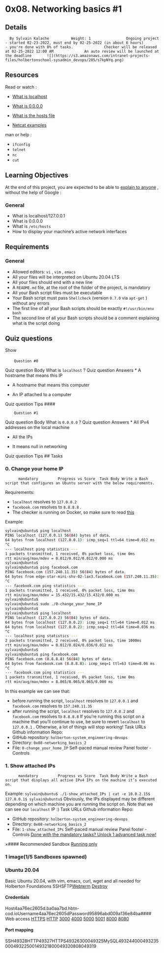 # 0x08. Networking basics #1
## Details
      By Sylvain Kalache          Weight: 1                Ongoing project - started 02-23-2022, must end by 02-25-2022 (in about 6 hours)          - you're done with 0% of tasks.              Checker will be released at 02-25-2022 12:00 AM              An auto review will be launched at the deadline       ![](https://s3.amazonaws.com/intranet-projects-files/holbertonschool-sysadmin_devops/285/s7kpNYq.png) 

## Resources
Read or watch :
* [What is localhost](https://intranet.hbtn.io/rltoken/7SedZ8ILSQulYf7xzSbraQ) 

* [What is 0.0.0.0](https://intranet.hbtn.io/rltoken/n5IFAt_OWGJtGW33t7Jfag) 

* [What is the hosts file](https://intranet.hbtn.io/rltoken/21l3Uqizr3LpA1ZGrYPg3g) 

* [Netcat examples](https://intranet.hbtn.io/rltoken/uMleIIzkRoR2w8EkwItSEg) 

man or help :
*  ` ifconfig ` 
*  ` telnet ` 
*  ` nc ` 
*  ` cut ` 
## Learning Objectives
At the end of this project, you are expected to be able to  [explain to anyone](https://intranet.hbtn.io/rltoken/BxPpO9moponw8J8TjKpRlg) 
 ,  without the help of Google :
### General
* What is localhost/127.0.0.1
* What is 0.0.0.0
* What is  ` /etc/hosts ` 
* How to display your machine’s active network interfaces
## Requirements
### General
* Allowed editors:  ` vi ` ,  ` vim ` ,  ` emacs ` 
* All your files will be interpreted on Ubuntu 20.04 LTS
* All your files should end with a new line
* A  ` README.md `  file, at the root of the folder of the project, is mandatory
* All your Bash script files must be executable
* Your Bash script must pass  ` Shellcheck `  (version  ` 0.7.0 `  via  ` apt-get ` ) without any errors
* The first line of all your Bash scripts should be exactly  ` #!/usr/bin/env bash ` 
* The second line of all your Bash scripts should be a comment explaining what is the script doing
## Quiz questions
Show
#### 
        
        Question #0
    
 Quiz question Body What is   ` localhost `  ?
 Quiz question Answers * A hostname that means  this IP

* A hostname that means  this computer

* An IP attached to a computer

 Quiz question Tips #### 
        
        Question #1
    
 Quiz question Body What is   ` 0.0.0.0 `  ?
 Quiz question Answers * All IPv4 addresses on the local machine

* All the IPs

* It means null in networking

 Quiz question Tips ## Tasks
### 0. Change your home IP
          mandatory         Progress vs Score  Task Body Write a Bash script that configures an Ubuntu server with the below requirements.
Requirements:
*  ` localhost `  resolves to  ` 127.0.0.2 ` 
*  ` facebook.com `  resolves to  ` 8.8.8.8 ` .
*  The checker is running on Docker, so make sure to read [this](https://intranet.hbtn.io/rltoken/8PP1z09aHTqgTjyvET6-hg) 

Example:
```bash
sylvain@ubuntu$ ping localhost
PING localhost (127.0.0.1) 56(84) bytes of data.
64 bytes from localhost (127.0.0.1): icmp_seq=1 ttl=64 time=0.012 ms
^C
--- localhost ping statistics ---
1 packets transmitted, 1 received, 0% packet loss, time 0ms
rtt min/avg/max/mdev = 0.012/0.012/0.012/0.000 ms
sylvain@ubuntu$
sylvain@ubuntu$ ping facebook.com
PING facebook.com (157.240.11.35) 56(84) bytes of data.
64 bytes from edge-star-mini-shv-02-lax3.facebook.com (157.240.11.35): icmp_seq=1 ttl=63 time=15.4 ms
^C
--- facebook.com ping statistics ---
1 packets transmitted, 1 received, 0% packet loss, time 0ms
rtt min/avg/max/mdev = 15.432/15.432/15.432/0.000 ms
sylvain@ubuntu$
sylvain@ubuntu$ sudo ./0-change_your_home_IP
sylvain@ubuntu$
sylvain@ubuntu$ ping localhost
PING localhost (127.0.0.2) 56(84) bytes of data.
64 bytes from localhost (127.0.0.2): icmp_seq=1 ttl=64 time=0.012 ms
64 bytes from localhost (127.0.0.2): icmp_seq=2 ttl=64 time=0.036 ms
^C
--- localhost ping statistics ---
2 packets transmitted, 2 received, 0% packet loss, time 1000ms
rtt min/avg/max/mdev = 0.012/0.024/0.036/0.012 ms
sylvain@ubuntu$
sylvain@ubuntu$ ping facebook.com
PING facebook.com (8.8.8.8) 56(84) bytes of data.
64 bytes from facebook.com (8.8.8.8): icmp_seq=1 ttl=63 time=8.06 ms
^C
--- facebook.com ping statistics ---
1 packets transmitted, 1 received, 0% packet loss, time 0ms
rtt min/avg/max/mdev = 8.065/8.065/8.065/0.000 ms

```
In this example we can see that:
* before running the script,  ` localhost `  resolves to  ` 127.0.0.1 `  and  ` facebook.com `  resolves to  ` 157.240.11.35 ` 
* after running the script,   ` localhost `  resolves to  ` 127.0.0.2 `  and  ` facebook.com `  resolves to  ` 8.8.8.8 ` 
If you’re running this script on a machine that you’ll continue to use, be sure to revert   ` localhost `   to   ` 127.0.0.1 `  . Otherwise, a lot of things will stop working!
 Task URLs  Github information Repo:
* GitHub repository:  ` holberton-system_engineering-devops ` 
* Directory:  ` 0x08-networking_basics_2 ` 
* File:  ` 0-change_your_home_IP ` 
 Self-paced manual review  Panel footer - Controls 
### 1. Show attached IPs
          mandatory         Progress vs Score  Task Body Write a Bash script that displays all active IPv4 IPs on the machine it’s executed on.
Example:
 ` sylvain@ubuntu$ ./1-show_attached_IPs | cat -e
10.0.2.15$
127.0.0.1$
sylvain@ubuntu$
 ` Obviously, the IPs displayed may be different depending on which machine you are running the script on.
Note that we can see our   ` localhost `   IP :)
 Task URLs  Github information Repo:
* GitHub repository:  ` holberton-system_engineering-devops ` 
* Directory:  ` 0x08-networking_basics_2 ` 
* File:  ` 1-show_attached_IPs ` 
 Self-paced manual review  Panel footer - Controls 
[Done with the mandatory tasks? Unlock 1 advanced task now!](https://intranet.hbtn.io/projects/285/unlock_optionals) 

×#### Recommended Sandbox
[Running only]() 
### 1 image(1/5 Sandboxes spawned)
### Ubuntu 20.04
Basic Ubuntu 20.04, with vim, emacs, curl, wget and all needed for Holberton Foundations
SSHSFTP[Webterm](https://intranet.hbtn.io/user_containers/17836/webterm) 
[Destroy]() 
#### Credentials
Host4aa76ec2605d.ba0aa7bd.hbtn-cod.ioUsername4aa76ec2605dPassword95896abd009a136e84ba#### Web access
[HTTPS](https://4aa76ec2605d.ba0aa7bd.hbtn-cod.io/) 
[HTTP](http://4aa76ec2605d.ba0aa7bd.hbtn-cod.io/) 
[3000](http://4aa76ec2605d.ba0aa7bd.hbtn-cod.io:3000/) 
[4000](http://4aa76ec2605d.ba0aa7bd.hbtn-cod.io:4000/) 
[5000](http://4aa76ec2605d.ba0aa7bd.hbtn-cod.io:5000/) 
[5001](http://4aa76ec2605d.ba0aa7bd.hbtn-cod.io:5001/) 
[8000](http://4aa76ec2605d.ba0aa7bd.hbtn-cod.io:8000/) 
[8080](http://4aa76ec2605d.ba0aa7bd.hbtn-cod.io:8080/) 
#### Port mapping
SSH49328HTTP49327HTTPS49326300049325MySQL49324400049323500049322500149321800049320808049319